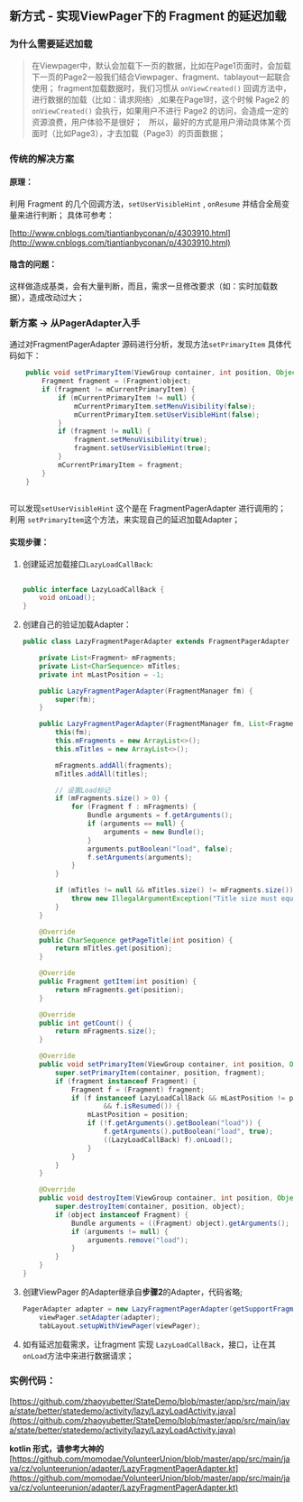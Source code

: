 ## 新方式 - 实现ViewPager下的 Fragment 的延迟加载

### 为什么需要延迟加载

>在Viewpager中，默认会加载下一页的数据，比如在Page1页面时，会加载下一页的Page2一般我们结合Viewpager、fragment、tablayout一起联合使用；
fragment加载数据时，我们习惯从 `onViewCreated()` 回调方法中，进行数据的加载（比如：请求网络）,如果在Page1时，这个时候 Page2 的 `onViewCreated()` 会执行，如果用户不进行 Page2 的访问，会造成一定的资源浪费，用户体验不是很好；  
所以，最好的方式是用户滑动具体某个页面时（比如Page3），才去加载（Page3）的页面数据；

### 传统的解决方案

#### 原理：
利用 Fragment 的几个回调方法，`setUserVisibleHint` , `onResume` 并结合全局变量来进行判断；
具体可参考：

[http://www.cnblogs.com/tiantianbyconan/p/4303910.html](http://www.cnblogs.com/tiantianbyconan/p/4303910.html)

#### 隐含的问题：
这样做造成基类，会有大量判断，而且，需求一旦修改要求（如：实时加载数据），造成改动过大；

### 新方案 -> 从PagerAdapter入手

通过对FragmentPagerAdapter 源码进行分析，发现方法`setPrimaryItem`
具体代码如下：

```java
	public void setPrimaryItem(ViewGroup container, int position, Object  	object) {
        Fragment fragment = (Fragment)object;
        if (fragment != mCurrentPrimaryItem) {
            if (mCurrentPrimaryItem != null) {
                mCurrentPrimaryItem.setMenuVisibility(false);
                mCurrentPrimaryItem.setUserVisibleHint(false);
            }
            if (fragment != null) {
                fragment.setMenuVisibility(true);
                fragment.setUserVisibleHint(true);
            }
            mCurrentPrimaryItem = fragment;
        }
    }
		
```

可以发现`setUserVisibleHint` 这个是在 FragmentPagerAdapter 进行调用的；利用 `setPrimaryItem`这个方法，来实现自己的延迟加载Adapter；

#### 实现步骤：

1. 创建延迟加载接口`LazyLoadCallBack`:
	
	``` java
			
	public interface LazyLoadCallBack {
    	void onLoad();
	}
	```
2. 创建自己的验证加载Adapter：

	```java
	public class LazyFragmentPagerAdapter extends FragmentPagerAdapter {
	
	    private List<Fragment> mFragments;
	    private List<CharSequence> mTitles;
	    private int mLastPosition = -1;
	
	    public LazyFragmentPagerAdapter(FragmentManager fm) {
	        super(fm);
	    }
	
	    public LazyFragmentPagerAdapter(FragmentManager fm, List<Fragment> fragments, List<CharSequence> titles) {
	        this(fm);
	        this.mFragments = new ArrayList<>();
	        this.mTitles = new ArrayList<>();
	
	        mFragments.addAll(fragments);
	        mTitles.addAll(titles);
	
	        // 设置Load标记
	        if (mFragments.size() > 0) {
	            for (Fragment f : mFragments) {
	                Bundle arguments = f.getArguments();
	                if (arguments == null) {
	                    arguments = new Bundle();
	                }
	                arguments.putBoolean("load", false);
	                f.setArguments(arguments);
	            }
	        }
	
	        if (mTitles != null && mTitles.size() != mFragments.size()) {
	            throw new IllegalArgumentException("Title size must equals Fragment size");
	        }
	    }
	
	    @Override
	    public CharSequence getPageTitle(int position) {
	        return mTitles.get(position);
	    }
	
	    @Override
	    public Fragment getItem(int position) {
	        return mFragments.get(position);
	    }
	
	    @Override
	    public int getCount() {
	        return mFragments.size();
	    }
	
	    @Override
	    public void setPrimaryItem(ViewGroup container, int position, Object fragment) {
	        super.setPrimaryItem(container, position, fragment);
	        if (fragment instanceof Fragment) {
	            Fragment f = (Fragment) fragment;
	            if (f instanceof LazyLoadCallBack && mLastPosition != position
	                    && f.isResumed()) {
	                mLastPosition = position;
	                if (!f.getArguments().getBoolean("load")) {
	                    f.getArguments().putBoolean("load", true);
	                    ((LazyLoadCallBack) f).onLoad();
	                }
	            }
	        }
	    }
	
	    @Override
	    public void destroyItem(ViewGroup container, int position, Object object) {
	        super.destroyItem(container, position, object);
	        if (object instanceof Fragment) {
	            Bundle arguments = ((Fragment) object).getArguments();
	            if (arguments != null) {
	                arguments.remove("load");
	            }
	        }
	    }
	}
	```

3. 创建ViewPager 的Adapter继承自**步骤2**的Adapter，代码省略;
	
	```java
	PagerAdapter adapter = new LazyFragmentPagerAdapter(getSupportFragmentManager(), fragments, titles);
        viewPager.setAdapter(adapter);
        tabLayout.setupWithViewPager(viewPager);	
	```

4. 如有延迟加载需求，让fragment 实现 `LazyLoadCallBack`，接口，让在其 `onLoad`方法中来进行数据请求；


### 实例代码：

[https://github.com/zhaoyubetter/StateDemo/blob/master/app/src/main/java/state/better/statedemo/activity/lazy/LazyLoadActivity.java](https://github.com/zhaoyubetter/StateDemo/blob/master/app/src/main/java/state/better/statedemo/activity/lazy/LazyLoadActivity.java)

**kotlin 形式，请参考大神的**
[https://github.com/momodae/VolunteerUnion/blob/master/app/src/main/java/cz/volunteerunion/adapter/LazyFragmentPagerAdapter.kt](https://github.com/momodae/VolunteerUnion/blob/master/app/src/main/java/cz/volunteerunion/adapter/LazyFragmentPagerAdapter.kt)




 
